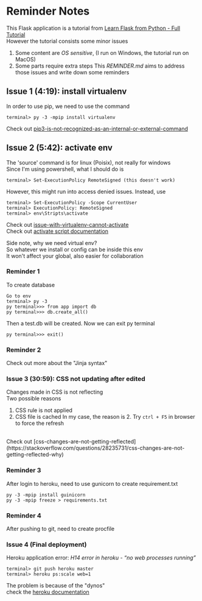 
# Reminder Notes

This Flask application is a tutorial from
[Learn Flask from Python - Full Tutorial](https://www.youtube.com/watch?v=Z1RJmh_OqeA) 
<br>
However the tutorial consists some minor issues 
<br>
1. Some content are _OS sensitive_, (I run on Windows, the tutorial run on MacOS)
2. Some parts require extra steps
This _REMINDER.md_ aims to address those issues and write down some reminders

## Issue 1 (4:19): install virtualenv

In order to use pip, we need to use the command 
```
terminal> py -3 -mpip install virtualenv
```
Check out [pip3-is-not-recognized-as-an-internal-or-external-command](https://stackoverflow.com/questions/55876467/pip3-is-not-recognized-as-an-internal-or-external-command-operable-program-or)

## Issue 2 (5:42): activate env

The 'source' command is for linux (Poisix), not really for windows
<br>
Since I'm using powershell, what I should do is
<br>
```
terminal> Set-ExecutionPolicy RemoteSigned (this doesn't work)
```
However, this might run into access denied issues. Instead, use
```
terminal> Set-ExecutionPolicy -Scope CurrentUser
terminal> ExecutionPolicy: RemoteSigned
terminal> env\Stripts\activate
```
Check out [issue-with-virtualenv-cannot-activate](https://stackoverflow.com/questions/8921188/issue-with-virtualenv-cannot-activate)
<br>
Check out [activate script documentation](https://virtualenv.pypa.io/en/legacy/userguide.html#activate-script)
<br>

Side note, why we need virtual env?
<br>
So whatever we install or config can be inside this env
<br>
It won't affect your global, also easier for collaboration

### Reminder 1
To create database
```
Go to env
terminal> py -3
py terminal>>> from app import db
py terminal>>> db.create_all()
```
Then a test.db will be created. Now we can exit py terminal
```
py terminal>>> exit()
```

### Reminder 2

Check out more about the "Jinja syntax" 

### Issue 3 (30:59): CSS not updating after edited

Changes made in CSS is not reflecting
<br>
Two possible reasons
<br>
1. CSS rule is not applied
2. CSS file is cached
In my case, the reason is 2.
Try ```ctrl + F5``` in browser to force the refresh
<br>
Check out [css-changes-are-not-getting-reflected](https://stackoverflow.com/questions/28235731/css-changes-are-not-getting-reflected-why)


### Reminder 3

After login to heroku, need to use gunicorn to create requirement.txt
```
py -3 -mpip install guinicorn
py -3 -mpip freeze > requirements.txt
```

### Reminder 4 

After pushing to git, need to create procfile

### Issue 4 (Final deployment)

Heroku application error: 
_H14 error in heroku - “no web processes running”_
```
terminal> git push heroku master
terminal> heroku ps:scale web=1

```
The problem is because of the "dynos" 
<br>
check the [heroku documentation](https://devcenter.heroku.com/articles/getting-started-with-python#deploy-the-app)
